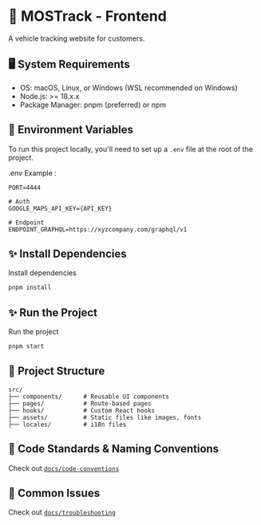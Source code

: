 # 🎯 MOSTrack - Frontend

A vehicle tracking website for customers.



## 🖥️ System Requirements

- OS: macOS, Linux, or Windows (WSL recommended on Windows)
- Node.js: >= 18.x.x
- Package Manager: pnpm (preferred) or npm

## 🔐 Environment Variables

To run this project locally, you'll need to set up a `.env` file at the root of the project.

.env Example :

```env
PORT=4444

# Auth
GOOGLE_MAPS_API_KEY={API_KEY}

# Endpoint
ENDPOINT_GRAPHQL=https://xyzcompany.com/graphql/v1
```


## ✨ Install Dependencies
Install dependencies
```bash
pnpm install
```
## ✨ Run the Project
Run the project
```bash
pnpm start 
```

## 📁 Project Structure

```
src/
├── components/      # Reusable UI components
├── pages/           # Route-based pages
├── hooks/           # Custom React hooks
├── assets/          # Static files like images, fonts
├── locales/         # i18n files
```


## 🧾 Code Standards & Naming Conventions
Check out [`docs/code-conventions`](./docs/code-conventions.md)

## 🐞 Common Issues
Check out [`docs/troubleshooting`](./docs/troubleshooting.md)
